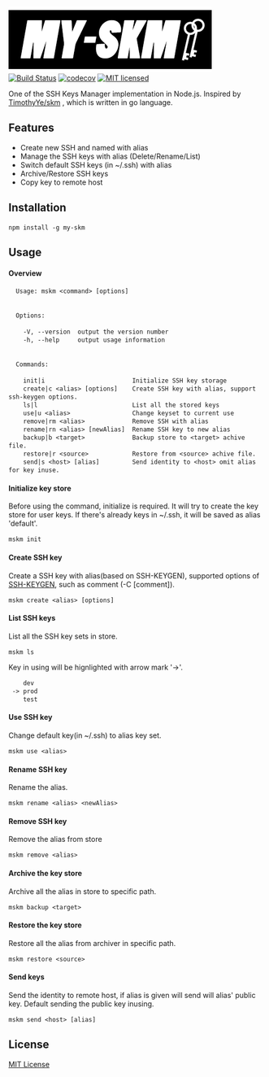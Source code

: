 ![](./img/logo.png)  
[![Build Status](https://travis-ci.org/samcsf/my-skm.svg?branch=dev)](https://travis-ci.org/samcsf/my-skm)
[![codecov](https://codecov.io/gh/samcsf/my-skm/branch/dev/graph/badge.svg)](https://codecov.io/gh/samcsf/my-skm)
[![MIT licensed](https://img.shields.io/dub/l/vibe-d.svg)](LICENSE) 

One of the SSH Keys Manager implementation in Node.js. Inspired by [TimothyYe/skm](https://github.com/TimothyYe/skm/blob/master/README.md) , which is written in go language.

## Features

- Create new SSH and named with alias
- Manage the SSH keys with alias (Delete/Rename/List)
- Switch default SSH keys (in ~/.ssh) with alias
- Archive/Restore SSH keys
- Copy key to remote host

## Installation
```shell
npm install -g my-skm
```

## Usage
#### Overview
```
  Usage: mskm <command> [options]


  Options:

    -V, --version  output the version number
    -h, --help     output usage information


  Commands:

    init|i                        Initialize SSH key storage
    create|c <alias> [options]    Create SSH key with alias, support ssh-keygen options.
    ls|l                          List all the stored keys
    use|u <alias>                 Change keyset to current use
    remove|rm <alias>             Remove SSH with alias
    rename|rn <alias> [newAlias]  Rename SSH key to new alias
    backup|b <target>             Backup store to <target> achive file.
    restore|r <source>            Restore from <source> achive file.
    send|s <host> [alias]         Send identity to <host> omit alias for key inuse.
```
#### Initialize key store
Before using the command, initialize is required. It will try to create the key store for user keys. If there's already keys in ~/.ssh, it will be saved as alias 'default'.
```
mskm init
```
#### Create SSH key
Create a SSH key with alias(based on SSH-KEYGEN), supported options of [SSH-KEYGEN](https://www.ssh.com/ssh/keygen/), such as comment (-C [comment]).
```
mskm create <alias> [options]
```
#### List SSH keys
List all the SSH key sets in store.
```
mskm ls
```
Key in using will be hignlighted with arrow mark '->'.
```
    dev
 -> prod
    test
```
#### Use SSH key
Change default key(in ~/.ssh) to alias key set.
```
mskm use <alias>
```
#### Rename SSH key
Rename the alias.
```
mskm rename <alias> <newAlias>
```
#### Remove SSH key
Remove the alias from store
```
mskm remove <alias>
```

#### Archive the key store
Archive all the alias in store to specific path.
```
mskm backup <target>
```
#### Restore the key store
Restore all the alias from archiver in specific path.
```
mskm restore <source>
```
#### Send keys
Send the identity to remote host, if alias is given will send will alias' public key. Default sending the public key inusing.
```
mskm send <host> [alias]
```

## License

[MIT License](https://github.com/samcsf/my-skm/blob/dev/LICENSE)
